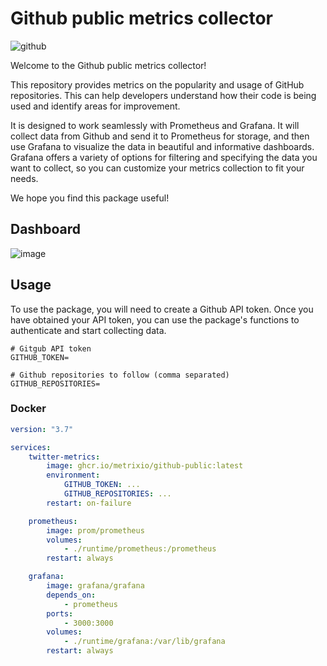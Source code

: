 # Github public metrics collector

![github](https://user-images.githubusercontent.com/773481/209463759-1a359047-3263-454b-b8ae-3444b5102bc8.png)

Welcome to the Github public metrics collector!

This repository provides metrics on the popularity and usage of GitHub repositories. This can help developers understand
how their code is being used and identify areas for improvement.

It is designed to work seamlessly with Prometheus and Grafana. It will collect data from Github and send it to
Prometheus for storage, and then use Grafana to visualize the data in beautiful and informative dashboards. Grafana
offers a variety of options for filtering and specifying the data you want to collect, so you can customize your metrics
collection to fit your needs.

We hope you find this package useful!

## Dashboard

![image](https://user-images.githubusercontent.com/773481/209463810-43f33164-0be3-42f2-97e8-7c6b6d0a226c.png)

## Usage

To use the package, you will need to create a Github API token. Once you have
obtained your API token, you can use the package's functions to authenticate and start collecting data.

```dotenv
# Gitgub API token
GITHUB_TOKEN=

# Github repositories to follow (comma separated)
GITHUB_REPOSITORIES=
```

### Docker

```yaml
version: "3.7"

services:
    twitter-metrics:
        image: ghcr.io/metrixio/github-public:latest
        environment:
            GITHUB_TOKEN: ...
            GITHUB_REPOSITORIES: ...
        restart: on-failure

    prometheus:
        image: prom/prometheus
        volumes:
            - ./runtime/prometheus:/prometheus
        restart: always

    grafana:
        image: grafana/grafana
        depends_on:
            - prometheus
        ports:
            - 3000:3000
        volumes:
            - ./runtime/grafana:/var/lib/grafana
        restart: always
```
